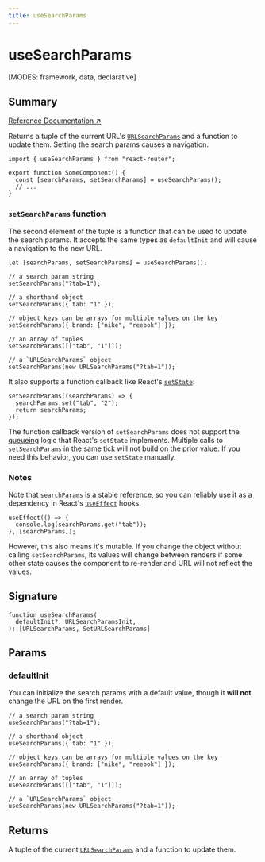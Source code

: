 ```yaml
---
title: useSearchParams
---
```


# useSearchParams

<!--
⚠️ ⚠️ IMPORTANT ⚠️ ⚠️ 

Thank you for helping improve our documentation!

This file is auto-generated from the JSDoc comments in the source
code, so please edit the JSDoc comments in the file below and this
file will be re-generated once those changes are merged.

https://github.com/remix-run/react-router/blob/main/packages/react-router/lib/dom/lib.tsx
-->

[MODES: framework, data, declarative]

## Summary

[Reference Documentation ↗](https://api.reactrouter.com/v7/functions/react_router.useSearchParams.html)

Returns a tuple of the current URL's [`URLSearchParams`](https://developer.mozilla.org/en-US/docs/Web/API/URLSearchParams)
and a function to update them. Setting the search params causes a navigation.

```tsx
import { useSearchParams } from "react-router";

export function SomeComponent() {
  const [searchParams, setSearchParams] = useSearchParams();
  // ...
}
```

### `setSearchParams` function

The second element of the tuple is a function that can be used to update the
search params. It accepts the same types as `defaultInit` and will cause a
navigation to the new URL.

```tsx
let [searchParams, setSearchParams] = useSearchParams();

// a search param string
setSearchParams("?tab=1");

// a shorthand object
setSearchParams({ tab: "1" });

// object keys can be arrays for multiple values on the key
setSearchParams({ brand: ["nike", "reebok"] });

// an array of tuples
setSearchParams([["tab", "1"]]);

// a `URLSearchParams` object
setSearchParams(new URLSearchParams("?tab=1"));
```

It also supports a function callback like React's
[`setState`](https://react.dev/reference/react/useState#setstate):

```tsx
setSearchParams((searchParams) => {
  searchParams.set("tab", "2");
  return searchParams;
});
```

<docs-warning>The function callback version of `setSearchParams` does not support
the [queueing](https://react.dev/reference/react/useState#setstate-parameters)
logic that React's `setState` implements.  Multiple calls to `setSearchParams`
in the same tick will not build on the prior value.  If you need this behavior,
you can use `setState` manually.</docs-warning>

### Notes

Note that `searchParams` is a stable reference, so you can reliably use it
as a dependency in React's [`useEffect`](https://react.dev/reference/react/useEffect)
hooks.

```tsx
useEffect(() => {
  console.log(searchParams.get("tab"));
}, [searchParams]);
```

However, this also means it's mutable. If you change the object without
calling `setSearchParams`, its values will change between renders if some
other state causes the component to re-render and URL will not reflect the
values.

## Signature

```tsx
function useSearchParams(
  defaultInit?: URLSearchParamsInit,
): [URLSearchParams, SetURLSearchParams]
```

## Params

### defaultInit

You can initialize the search params with a default value, though it **will
not** change the URL on the first render.

```tsx
// a search param string
useSearchParams("?tab=1");

// a shorthand object
useSearchParams({ tab: "1" });

// object keys can be arrays for multiple values on the key
useSearchParams({ brand: ["nike", "reebok"] });

// an array of tuples
useSearchParams([["tab", "1"]]);

// a `URLSearchParams` object
useSearchParams(new URLSearchParams("?tab=1"));
```

## Returns

A tuple of the current [`URLSearchParams`](https://developer.mozilla.org/en-US/docs/Web/API/URLSearchParams)
and a function to update them.

